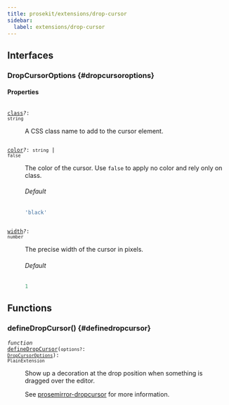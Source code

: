 ```yaml
---
title: prosekit/extensions/drop-cursor
sidebar:
  label: extensions/drop-cursor
---
```


## Interfaces

### DropCursorOptions {#dropcursoroptions}

#### Properties

<dl>

<dt>

<code data-typedoc-declaration><i></i> <a id="class" href="#class">class</a><i>?</i>: `string`</code>

</dt>

<dd>

A CSS class name to add to the cursor element.

</dd>

</dl>

<dl>

<dt>

<code data-typedoc-declaration><i></i> <a id="color" href="#color">color</a><i>?</i>: `string` \| `false`</code>

</dt>

<dd>

The color of the cursor.  Use `false` to apply no color and rely only on class.

###### Default

```ts
'black'
```

</dd>

</dl>

<dl>

<dt>

<code data-typedoc-declaration><i></i> <a id="width" href="#width">width</a><i>?</i>: `number`</code>

</dt>

<dd>

The precise width of the cursor in pixels.

###### Default

```ts
1
```

</dd>

</dl>

## Functions

### defineDropCursor() {#definedropcursor}

<dl>

<dt>

<code data-typedoc-declaration><i>function</i> <i></i> <a id="definedropcursor-2" href="#definedropcursor-2">defineDropCursor</a>(`options?`: [`DropCursorOptions`](#dropcursoroptions)): `PlainExtension`</code>

</dt>

<dd>

Show up a decoration at the drop position when something is dragged over the editor.

See [prosemirror-dropcursor](https://github.com/ProseMirror/prosemirror-dropcursor) for more information.

</dd>

</dl>
